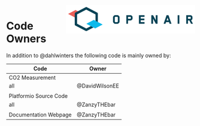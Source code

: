 <img src="../docs/assets/images/openair-logo.png" alt="Logo" align="right" height="76"/>

# Code Owners

In addition to @dahlwinters the following code is mainly owned by:

| Code                       | Owner
|----------------------------|---------------------------
| CO2 Measurement            |
| all                        | @DavidWilsonEE
|                            |
| Platformio Source Code     |
| all                        | @ZanzyTHEbar
|                            |
| Documentation Webpage      | @ZanzyTHEbar
